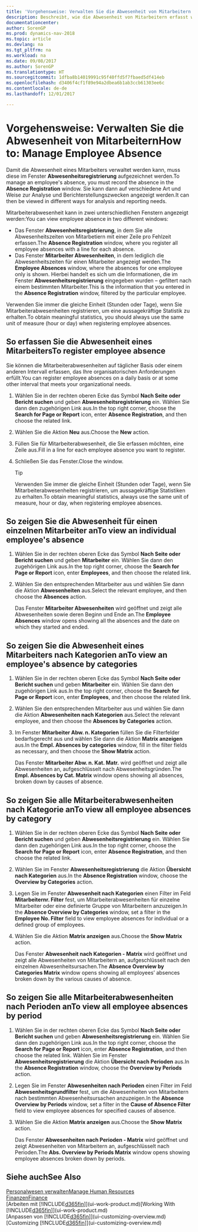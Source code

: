 ```yaml
---
title: 'Vorgehensweise: Verwalten Sie die Abwesenheit von Mitarbeitern'
description: Beschreibt, wie die Abwesenheit von Mitarbeitern erfasst wird und Abwesenheitsstatistiken analysiert werden.
documentationcenter: 
author: SorenGP
ms.prod: dynamics-nav-2018
ms.topic: article
ms.devlang: na
ms.tgt_pltfrm: na
ms.workload: na
ms.date: 09/08/2017
ms.author: SorenGP
ms.translationtype: HT
ms.sourcegitcommit: 1dfba8b14019991c95f40ffd5f7fbaed5df414eb
ms.openlocfilehash: d3406f4cf1f89e94a2dbea6b1ab3ccb61303ee6c
ms.contentlocale: de-de
ms.lasthandoff: 12/01/2017

---
```

# <a name="how-to-manage-employee-absence"></a><span data-ttu-id="29690-103">Vorgehensweise: Verwalten Sie die Abwesenheit von Mitarbeitern</span><span class="sxs-lookup"><span data-stu-id="29690-103">How to: Manage Employee Absence</span></span>
<span data-ttu-id="29690-104">Damit die Abwesenheit eines Mitarbeiters verwaltet werden kann, muss diese im Fenster **Abwesenheitsregistrierung** aufgezeichnet werden.</span><span class="sxs-lookup"><span data-stu-id="29690-104">To manage an employee's absence, you must record the absence in the **Absence Registration** window.</span></span> <span data-ttu-id="29690-105">Sie kann dann auf verschiedene Art und Weise zur Analyse und Berichterstellungszwecken angezeigt werden.</span><span class="sxs-lookup"><span data-stu-id="29690-105">It can then be viewed in different ways for analysis and reporting needs.</span></span>

<span data-ttu-id="29690-106">Mitarbeiterabwesenheit kann in zwei unterschiedlichen Fenstern angezeigt werden:</span><span class="sxs-lookup"><span data-stu-id="29690-106">You can view employee absence in two different windows:</span></span>

* <span data-ttu-id="29690-107">Das Fenster **Abwesenheitsregistrierung**, in dem Sie alle Abwesenheitszeiten von Mitarbetiern mit einer Zeile pro Fehlzeit erfassen.</span><span class="sxs-lookup"><span data-stu-id="29690-107">The **Absence Registration** window, where you register all employee absences with a line for each absence.</span></span>
* <span data-ttu-id="29690-108">Das Fenster **Mitarbeiter Abwesenheiten**, in dem lediglich die Abwesenheitszeiten für einen Mitarbeiter angezeigt werden.</span><span class="sxs-lookup"><span data-stu-id="29690-108">The **Employee Absences** window, where the absences for one employee only is shown.</span></span> <span data-ttu-id="29690-109">Hierbei handelt es sich um die Informationen, die im Fenster **Abwesenheitsregistrierung** eingegeben wurden – gefiltert nach einem bestimmten Mitarbeiter.</span><span class="sxs-lookup"><span data-stu-id="29690-109">This is the information that you entered in the **Absence Registration** window, filtered by the particular employee.</span></span>

<span data-ttu-id="29690-110">Verwenden Sie immer die gleiche Einheit (Stunden oder Tage), wenn Sie Mitarbeiterabwesenheiten registrieren, um eine aussagekräftige Statistik zu erhalten.</span><span class="sxs-lookup"><span data-stu-id="29690-110">To obtain meaningful statistics, you should always use the same unit of measure (hour or day) when registering employee absences.</span></span>

## <a name="to-register-employee-absence"></a><span data-ttu-id="29690-111">So erfassen Sie die Abwesenheit eines Mitarbeiters</span><span class="sxs-lookup"><span data-stu-id="29690-111">To register employee absence</span></span>
<span data-ttu-id="29690-112">Sie können die Mitarbeiterabwesenheiten auf täglicher Basis oder einem anderen Intervall erfassen, das Ihre organisatorischen Anforderungen erfüllt.</span><span class="sxs-lookup"><span data-stu-id="29690-112">You can register employee absences on a daily basis or at some other interval that meets your organizational needs.</span></span>

1. <span data-ttu-id="29690-113">Wählen Sie in der rechten oberen Ecke das Symbol **Nach Seite oder Bericht suchen** und geben **Abwesenheitsregistrierung** ein. Wählen Sie dann den zugehörigen Link aus.</span><span class="sxs-lookup"><span data-stu-id="29690-113">In the top right corner, choose the **Search for Page or Report** icon, enter **Absence Registration**, and then choose the related link.</span></span>
2. <span data-ttu-id="29690-114">Wählen Sie die Aktion **Neu** aus.</span><span class="sxs-lookup"><span data-stu-id="29690-114">Choose the **New** action.</span></span>
3. <span data-ttu-id="29690-115">Füllen Sie für Mitarbeiterabwesenheit, die Sie erfassen möchten, eine Zeile aus.</span><span class="sxs-lookup"><span data-stu-id="29690-115">Fill in a line for each employee absence you want to register.</span></span>
4. <span data-ttu-id="29690-116">Schließen Sie das Fenster.</span><span class="sxs-lookup"><span data-stu-id="29690-116">Close the window.</span></span>

    > [!Tip]
    > <span data-ttu-id="29690-117">Verwenden Sie immer die gleiche Einheit (Stunden oder Tage), wenn Sie Mitarbeiterabwesenheiten registrieren, um aussagekräftige Statistiken zu erhalten.</span><span class="sxs-lookup"><span data-stu-id="29690-117">To obtain meaningful statistics, always use the same unit of measure, hour or day, when registering employee absences.</span></span>

## <a name="to-view-an-individual-employees-absence"></a><span data-ttu-id="29690-118">So zeigen Sie die Abwesenheit für einen einzelnen Mitarbeiter an</span><span class="sxs-lookup"><span data-stu-id="29690-118">To view an individual employee's absence</span></span>
1. <span data-ttu-id="29690-119">Wählen Sie in der rechten oberen Ecke das Symbol **Nach Seite oder Bericht suchen** und geben **Mitarbeiter** ein. Wählen Sie dann den zugehörigen Link aus.</span><span class="sxs-lookup"><span data-stu-id="29690-119">In the top right corner, choose the **Search for Page or Report** icon, enter **Employees**, and then choose the related link.</span></span>
2. <span data-ttu-id="29690-120">Wählen Sie den entsprechenden Mitarbeiter aus und wählen Sie dann die Aktion **Abwesenheiten** aus.</span><span class="sxs-lookup"><span data-stu-id="29690-120">Select the relevant employee, and then choose the **Absences** action.</span></span>

    <span data-ttu-id="29690-121">Das Fenster **Mitarbeiter Abwesenheiten** wird geöffnet und zeigt alle Abwesenheiten sowie deren Beginn und Ende an.</span><span class="sxs-lookup"><span data-stu-id="29690-121">The **Employee Absences** window opens showing all the absences and the date on which they started and ended.</span></span>

## <a name="to-view-an-employees-absence-by-categories"></a><span data-ttu-id="29690-122">So zeigen Sie die Abwesenheit eines Mitarbeiters nach Kategorien an</span><span class="sxs-lookup"><span data-stu-id="29690-122">To view an employee's absence by categories</span></span>
1. <span data-ttu-id="29690-123">Wählen Sie in der rechten oberen Ecke das Symbol **Nach Seite oder Bericht suchen** und geben **Mitarbeiter** ein. Wählen Sie dann den zugehörigen Link aus.</span><span class="sxs-lookup"><span data-stu-id="29690-123">In the top right corner, choose the **Search for Page or Report** icon, enter **Employees**, and then choose the related link.</span></span>
2. <span data-ttu-id="29690-124">Wählen Sie den entsprechenden Mitarbeiter aus und wählen Sie dann die Aktion **Abwesenheiten nach Kategorien** aus.</span><span class="sxs-lookup"><span data-stu-id="29690-124">Select the relevant employee, and then choose the **Absences by Categories** action.</span></span>
3. <span data-ttu-id="29690-125">Im Fenster **Mitarbeiter Abw. n. Kategorien** füllen Sie die Filterfelder bedarfsgerecht aus und wählen Sie dann die Aktion **Matrix anzeigen** aus.</span><span class="sxs-lookup"><span data-stu-id="29690-125">In the **Empl. Absences by categories** window, fill in the filter fields as necessary, and then choose the **Show Matrix** action.</span></span>

    <span data-ttu-id="29690-126">Das Fenster **Mitarbeiter Abw. n. Kat. Matr.** wird geöffnet und zeigt alle Abwesenheiten an, aufgeschlüsselt nach Abwesenheitsgründen.</span><span class="sxs-lookup"><span data-stu-id="29690-126">The **Empl. Absences by Cat. Matrix** window opens showing all absences, broken down by causes of absence.</span></span>

## <a name="to-view-all-employee-absences-by-category"></a><span data-ttu-id="29690-127">So zeigen Sie alle Mitarbeiterabwesenheiten nach Kategorie an</span><span class="sxs-lookup"><span data-stu-id="29690-127">To view all employee absences by category</span></span>
1. <span data-ttu-id="29690-128">Wählen Sie in der rechten oberen Ecke das Symbol **Nach Seite oder Bericht suchen** und geben **Abwesenheitsregistrierung** ein. Wählen Sie dann den zugehörigen Link aus.</span><span class="sxs-lookup"><span data-stu-id="29690-128">In the top right corner, choose the **Search for Page or Report** icon, enter **Absence Registration**, and then choose the related link.</span></span>
2. <span data-ttu-id="29690-129">Wählen Sie im Fenster **Abwesenheitsregistrierung** die Aktion **Übersicht nach Kategorien** aus.</span><span class="sxs-lookup"><span data-stu-id="29690-129">In the **Absence Registration** window, choose the **Overview by Categories** action.</span></span>
3. <span data-ttu-id="29690-130">Legen Sie im Fenster **Abwesenheit nach Kategorien** einen Filter im Feld **Mitarbeiternr. Filter** fest, um Mitarbeiterabwesenheiten für einzelne Mitarbeiter oder eine definierte Gruppe von Mitarbeitern anzuzeigen.</span><span class="sxs-lookup"><span data-stu-id="29690-130">In the **Absence Overview by Categories** window, set a filter in the **Employee No. Filter** field to view employee absences for individual or a defined group of employees.</span></span>
4. <span data-ttu-id="29690-131">Wählen Sie die Aktion **Matrix anzeigen** aus.</span><span class="sxs-lookup"><span data-stu-id="29690-131">Choose the **Show Matrix** action.</span></span>

    <span data-ttu-id="29690-132">Das Fenster **Abwesenheit nach Kategorien - Matrix** wird geöffnet und zeigt alle Abwesenheiten von Mitarbeitern an, aufgeschlüsselt nach den einzelnen Abwesenheitsursachen.</span><span class="sxs-lookup"><span data-stu-id="29690-132">The **Absence Overview by Categories Matrix** window opens showing all employees’ absences broken down by the various causes of absence.</span></span>

## <a name="to-view-all-employee-absences-by-period"></a><span data-ttu-id="29690-133">So zeigen Sie alle Mitarbeiterabwesenheiten nach Perioden an</span><span class="sxs-lookup"><span data-stu-id="29690-133">To view all employee absences by period</span></span>
1. <span data-ttu-id="29690-134">Wählen Sie in der rechten oberen Ecke das Symbol **Nach Seite oder Bericht suchen** und geben **Abwesenheitsregistrierung** ein. Wählen Sie dann den zugehörigen Link aus.</span><span class="sxs-lookup"><span data-stu-id="29690-134">In the top right corner, choose the **Search for Page or Report** icon, enter **Absence Registration**, and then choose the related link.</span></span>
   <span data-ttu-id="29690-135">Wählen Sie im Fenster **Abwesenheitsregistrierung** die Aktion **Übersicht nach Perioden** aus.</span><span class="sxs-lookup"><span data-stu-id="29690-135">In the **Absence Registration** window, choose the **Overview by Periods** action.</span></span>
2. <span data-ttu-id="29690-136">Legen Sie im Fenster **Abwesenheiten nach Perioden** einen Filter im Feld **Abwesenheitsgrundfilter** fest, um die Abwesenheiten von Mitarbeitern nach bestimmten Abwesenheitsursachen anzuzeigen.</span><span class="sxs-lookup"><span data-stu-id="29690-136">In the **Absence Overview by Periods** window, set a filter in the **Cause of Absence Filter** field to view employee absences for specified causes of absence.</span></span>
3. <span data-ttu-id="29690-137">Wählen Sie die Aktion **Matrix anzeigen** aus.</span><span class="sxs-lookup"><span data-stu-id="29690-137">Choose the **Show Matrix** action.</span></span>

    <span data-ttu-id="29690-138">Das Fenster **Abwesenheiten nach Perioden - Matrix** wird geöffnet und zeigt Abwesenheiten von Mitarbeitern an, aufgeschlüsselt nach Perioden.</span><span class="sxs-lookup"><span data-stu-id="29690-138">The **Abs. Overview by Periods Matrix** window opens showing employee absences broken down by periods.</span></span>

## <a name="see-also"></a><span data-ttu-id="29690-139">Siehe auch</span><span class="sxs-lookup"><span data-stu-id="29690-139">See Also</span></span>
[<span data-ttu-id="29690-140">Personalwesen verwalten</span><span class="sxs-lookup"><span data-stu-id="29690-140">Manage Human Resources</span></span>](hr-manage-human-resources.md)  
[<span data-ttu-id="29690-141">Finanzen</span><span class="sxs-lookup"><span data-stu-id="29690-141">Finance</span></span>](finance.md)  
<span data-ttu-id="29690-142">[Arbeiten mit [!INCLUDE[d365fin](includes/d365fin_md.md)]](ui-work-product.md)</span><span class="sxs-lookup"><span data-stu-id="29690-142">[Working With [!INCLUDE[d365fin](includes/d365fin_md.md)]](ui-work-product.md)</span></span>  
<span data-ttu-id="29690-143">[Anpassen von [!INCLUDE[d365fin](includes/d365fin_md.md)]](ui-customizing-overview.md)</span><span class="sxs-lookup"><span data-stu-id="29690-143">[Customizing [!INCLUDE[d365fin](includes/d365fin_md.md)]](ui-customizing-overview.md)</span></span>

